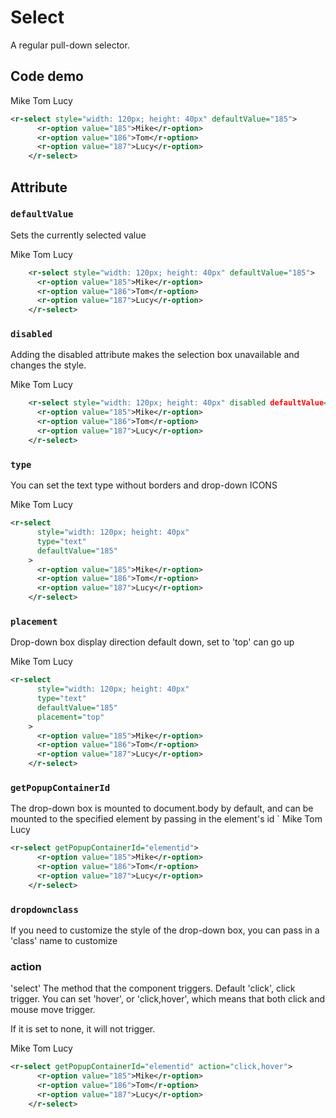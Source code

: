 # Select

A regular pull-down selector.

## Code demo

<r-select style="width: 120px; height: 40px" defaultValue="185">
      <r-option value="185">Mike</r-option>
      <r-option value="186">Tom</r-option>
      <r-option value="187">Lucy</r-option>
</r-select>

```xml
<r-select style="width: 120px; height: 40px" defaultValue="185">
      <r-option value="185">Mike</r-option>
      <r-option value="186">Tom</r-option>
      <r-option value="187">Lucy</r-option>
    </r-select>
```

## Attribute

### `defaultValue`

Sets the currently selected value

<r-select style="width: 120px; height: 40px" defaultValue="185">
      <r-option value="185">Mike</r-option>
      <r-option value="186">Tom</r-option>
      <r-option value="187">Lucy</r-option>
</r-select>

```xml
    <r-select style="width: 120px; height: 40px" defaultValue="185">
      <r-option value="185">Mike</r-option>
      <r-option value="186">Tom</r-option>
      <r-option value="187">Lucy</r-option>
    </r-select>
```

### `disabled`

Adding the disabled attribute makes the selection box unavailable and changes the style.

<r-select style="width: 120px; height: 40px" disabled defaultValue="185">
      <r-option value="185">Mike</r-option>
      <r-option value="186">Tom</r-option>
    <r-option value="187">Lucy</r-option>
</r-select>

```xml
    <r-select style="width: 120px; height: 40px" disabled defaultValue="185">
      <r-option value="185">Mike</r-option>
      <r-option value="186">Tom</r-option>
      <r-option value="187">Lucy</r-option>
    </r-select>
```

### `type`

You can set the text type without borders and drop-down ICONS

<r-select
      style="width: 120px; height: 40px"
      type="text"
      defaultValue="185"
    >
<r-option value="185">Mike</r-option>
<r-option value="186">Tom</r-option>
<r-option value="187">Lucy</r-option>
</r-select>

```xml
<r-select
      style="width: 120px; height: 40px"
      type="text"
      defaultValue="185"
    >
      <r-option value="185">Mike</r-option>
      <r-option value="186">Tom</r-option>
      <r-option value="187">Lucy</r-option>
    </r-select>
```

### `placement`

Drop-down box display direction default down, set to 'top' can go up

<r-select
      style="width: 120px; height: 40px"
      type="text"
      defaultValue="185"
      placement="top"
    >
<r-option value="185">Mike</r-option>
<r-option value="186">Tom</r-option>
<r-option value="187">Lucy</r-option>
</r-select>

```xml
<r-select
      style="width: 120px; height: 40px"
      type="text"
      defaultValue="185"
      placement="top"
    >
      <r-option value="185">Mike</r-option>
      <r-option value="186">Tom</r-option>
      <r-option value="187">Lucy</r-option>
    </r-select>
```

### `getPopupContainerId`

The drop-down box is mounted to document.body by default, and can be mounted to the specified element by passing in the element's id
`
<r-select style="width: 120px; height: 40px">
<r-option value="185">Mike</r-option>
<r-option value="186">Tom</r-option>
<r-option value="187">Lucy</r-option>
</r-select>

```xml
<r-select getPopupContainerId="elementid">
      <r-option value="185">Mike</r-option>
      <r-option value="186">Tom</r-option>
      <r-option value="187">Lucy</r-option>
    </r-select>
```

### `dropdownclass`

If you need to customize the style of the drop-down box, you can pass in a 'class' name to customize

### action

'select' The method that the component triggers. Default 'click', click trigger. You can set 'hover', or 'click,hover', which means that both click and mouse move trigger.

If it is set to none, it will not trigger.

<r-select style="width: 120px; height: 40px" action="click,hover">
<r-option value="185">Mike</r-option>
<r-option value="186">Tom</r-option>
<r-option value="187">Lucy</r-option>
</r-select>

```xml
<r-select getPopupContainerId="elementid" action="click,hover">
      <r-option value="185">Mike</r-option>
      <r-option value="186">Tom</r-option>
      <r-option value="187">Lucy</r-option>
    </r-select>
```
